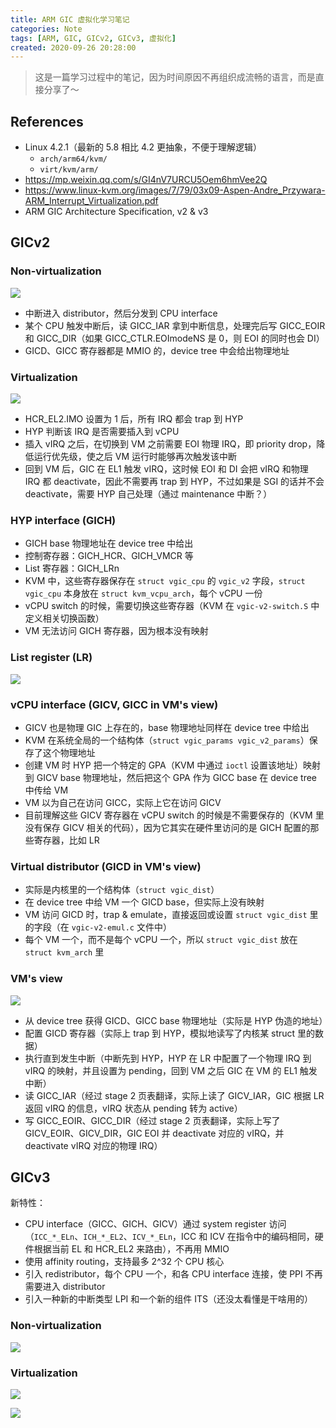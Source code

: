 ```yaml
---
title: ARM GIC 虚拟化学习笔记
categories: Note
tags: [ARM, GIC, GICv2, GICv3, 虚拟化]
created: 2020-09-26 20:28:00
---
```


> 这是一篇学习过程中的笔记，因为时间原因不再组织成流畅的语言，而是直接分享了～

## References

- Linux 4.2.1（最新的 5.8 相比 4.2 更抽象，不便于理解逻辑）
    - `arch/arm64/kvm/`
    - `virt/kvm/arm/`
- https://mp.weixin.qq.com/s/GI4nV7URCU5Oem6hmVee2Q
- https://www.linux-kvm.org/images/7/79/03x09-Aspen-Andre_Przywara-ARM_Interrupt_Virtualization.pdf
- ARM GIC Architecture Specification, v2 & v3

## GICv2

### Non-virtualization

![](/static/images/2020-09-26/gicv2.png)

- 中断进入 distributor，然后分发到 CPU interface
- 某个 CPU 触发中断后，读 GICC_IAR 拿到中断信息，处理完后写 GICC_EOIR 和 GICC_DIR（如果 GICC_CTLR.EOImodeNS 是 0，则 EOI 的同时也会 DI）
- GICD、GICC 寄存器都是 MMIO 的，device tree 中会给出物理地址

### Virtualization

![](/static/images/2020-09-26/gicv2-virt.png)

- HCR_EL2.IMO 设置为 1 后，所有 IRQ 都会 trap 到 HYP
- HYP 判断该 IRQ 是否需要插入到 vCPU
- 插入 vIRQ 之后，在切换到 VM 之前需要 EOI 物理 IRQ，即 priority drop，降低运行优先级，使之后 VM 运行时能够再次触发该中断
- 回到 VM 后，GIC 在 EL1 触发 vIRQ，这时候 EOI 和 DI 会把 vIRQ 和物理 IRQ 都 deactivate，因此不需要再 trap 到 HYP，不过如果是 SGI 的话并不会 deactivate，需要 HYP 自己处理（通过 maintenance 中断？）

### HYP interface (GICH)

- GICH base 物理地址在 device tree 中给出
- 控制寄存器：GICH_HCR、GICH_VMCR 等
- List 寄存器：GICH_LRn
- KVM 中，这些寄存器保存在 `struct vgic_cpu` 的 `vgic_v2` 字段，`struct vgic_cpu` 本身放在 `struct kvm_vcpu_arch`，每个 vCPU 一份
- vCPU switch 的时候，需要切换这些寄存器（KVM 在 `vgic-v2-switch.S` 中定义相关切换函数）
- VM 无法访问 GICH 寄存器，因为根本没有映射

### List register (LR)

![](/static/images/2020-09-26/lr.png)

### vCPU interface (GICV, GICC in VM's view)

- GICV 也是物理 GIC 上存在的，base 物理地址同样在 device tree 中给出
- KVM 在系统全局的一个结构体（`struct vgic_params vgic_v2_params`）保存了这个物理地址
- 创建 VM 时 HYP 把一个特定的 GPA（KVM 中通过 `ioctl` 设置该地址）映射到 GICV base 物理地址，然后把这个 GPA 作为 GICC base 在 device tree 中传给 VM
- VM 以为自己在访问 GICC，实际上它在访问 GICV
- 目前理解这些 GICV 寄存器在 vCPU switch 的时候是不需要保存的（KVM 里没有保存 GICV 相关的代码），因为它其实在硬件里访问的是 GICH 配置的那些寄存器，比如 LR

### Virtual distributor (GICD in VM's view)

- 实际是内核里的一个结构体（`struct vgic_dist`）
- 在 device tree 中给 VM 一个 GICD base，但实际上没有映射
- VM 访问 GICD 时，trap & emulate，直接返回或设置 `struct vgic_dist` 里的字段（在 `vgic-v2-emul.c` 文件中）
- 每个 VM 一个，而不是每个 vCPU 一个，所以 `struct vgic_dist` 放在 `struct kvm_arch` 里

### VM's view

![](/static/images/2020-09-26/gicv2-vm-view.png)

- 从 device tree 获得 GICD、GICC base 物理地址（实际是 HYP 伪造的地址）
- 配置 GICD 寄存器（实际上 trap 到 HYP，模拟地读写了内核某 struct 里的数据）
- 执行直到发生中断（中断先到 HYP，HYP 在 LR 中配置了一个物理 IRQ 到 vIRQ 的映射，并且设置为 pending，回到 VM 之后 GIC 在 VM 的 EL1 触发中断）
- 读 GICC_IAR（经过 stage 2 页表翻译，实际上读了 GICV_IAR，GIC 根据 LR 返回 vIRQ 的信息，vIRQ 状态从 pending 转为 active）
- 写 GICC_EOIR、GICC_DIR（经过 stage 2 页表翻译，实际上写了 GICV_EOIR、GICV_DIR，GIC EOI 并 deactivate 对应的 vIRQ，并 deactivate vIRQ 对应的物理 IRQ）

## GICv3

新特性：

- CPU interface（GICC、GICH、GICV）通过 system register 访问（`ICC_*_ELn`、`ICH_*_EL2`、`ICV_*_ELn`，ICC 和 ICV 在指令中的编码相同，硬件根据当前 EL 和 HCR_EL2 来路由），不再用 MMIO
- 使用 affinity routing，支持最多 2^32 个 CPU 核心
- 引入 redistributor，每个 CPU 一个，和各 CPU interface 连接，使 PPI 不再需要进入 distributor
- 引入一种新的中断类型 LPI 和一个新的组件 ITS（还没太看懂是干啥用的）

### Non-virtualization

![](/static/images/2020-09-26/gicv3.png)

### Virtualization

![](/static/images/2020-09-26/gicv3-cpu-interface.png)

![](/static/images/2020-09-26/gicv3-virt-example.png)
